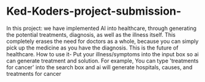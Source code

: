 # Ked-Koders-project-submission- 

In this project: we have implemented AI into healthcare, through generating the potential treatments, diagnosis, as well as the illness itself. This completely erases the need for doctors as a whole, because you can simply pick up the medicine as you have the diagnosis. This is the future of healthcare.
How to use it- Put your illness/symptoms into the input box so ai can generate treatment and solution. 
For example, You can type 'treatments for cancer' into the search box and ai will generate hospitals, causes, and treatments for cancer
